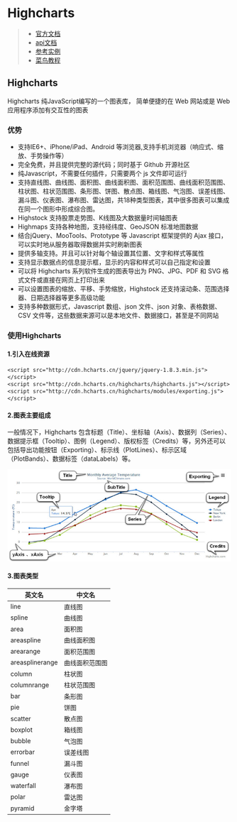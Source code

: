 # Highcharts

> * [官方文档](http://www.hcharts.cn/docs/start-download)
> * [api文档](http://api.hcharts.cn)
> * [参考实例](http://www.hcharts.cn/download)
> * [菜鸟教程](http://www.runoob.com/highcharts/highcharts-tutorial.html)

## Highcharts

Highcharts 纯JavaScript编写的一个图表库， 简单便捷的在 Web 网站或是 Web 应用程序添加有交互性的图表

### 优势
- 支持IE6+、iPhone/iPad、Android 等浏览器,支持手机浏览器（响应式、缩放、手势操作等）
- 完全免费，并且提供完整的源代码；同时基于 Github 开源社区
- 纯Javascript，不需要任何插件，只需要两个 js 文件即可运行
- 支持直线图、曲线图、面积图、曲线面积图、面积范围图、曲线面积范围图、柱状图、柱状范围图、条形图、饼图、散点图、箱线图、气泡图、误差线图、漏斗图、仪表图、瀑布图、雷达图，共18种类型图表，其中很多图表可以集成在同一个图形中形成综合图。
- Highstock 支持股票走势图、K线图及大数据量时间轴图表
- Highmaps 支持各种地图，支持经纬度、GeoJSON 标准地图数据
- 结合jQuery、MooTools、Prototype 等 Javascript 框架提供的 Ajax 接口，可以实时地从服务器取得数据并实时刷新图表
- 提供多轴支持。并且可以针对每个轴设置其位置、文字和样式等属性
- 支持显示数据点的信息提示框，显示的内容和样式可以自己指定和设置
- 可以将 Highcharts 系列软件生成的图表导出为 PNG、JPG、PDF 和 SVG 格式文件或直接在网页上打印出来
- 可以设置图表的缩放、平移、手势缩放，Highstock 还支持滚动条、范围选择器、日期选择器等更多高级功能
- 支持多种数据形式，Javascript 数组、json 文件、json 对象、表格数据、CSV 文件等，这些数据来源可以是本地文件、数据接口，甚至是不同网站


### 使用Highcharts

#### 1.引入在线资源
```
<script src="http://cdn.hcharts.cn/jquery/jquery-1.8.3.min.js"></script>
<script src="http://cdn.hcharts.cn/highcharts/highcharts.js"></script>
<script src="http://cdn.hcharts.cn/highcharts/modules/exporting.js"></script>
```
#### 2.图表主要组成

一般情况下，Highcharts 包含标题（Title）、坐标轴（Axis）、数据列（Series）、数据提示框（Tooltip）、图例（Legend）、版权标签（Credits）等，另外还可以包括导出功能按钮（Exporting）、标示线（PlotLines）、标示区域（PlotBands）、数据标签（dataLabels）等。

![图表主要组成](images/highcharts_struct.png)

#### 3.图表类型

|英文名 |中文名 |
|----|----|
|line   | 直线图|
|spline | 曲线图 |
|area   | 面积图|
|areaspline | 曲线面积图 |
|arearange  | 面积范围图  |
|areasplinerange |曲线面积范围图 |
|column | 柱状图 |
|columnrange| 柱状范围图 |  
|bar |条形图 |
|pie |饼图  |
|scatter| 散点图 |
|boxplot |箱线图 |
|bubble | 气泡图 |
|errorbar  |  误差线图 |   
|funnel | 漏斗图 |
|gauge  | 仪表图 |
|waterfall  | 瀑布图 |
|polar |  雷达图 |
|pyramid |金字塔 |

